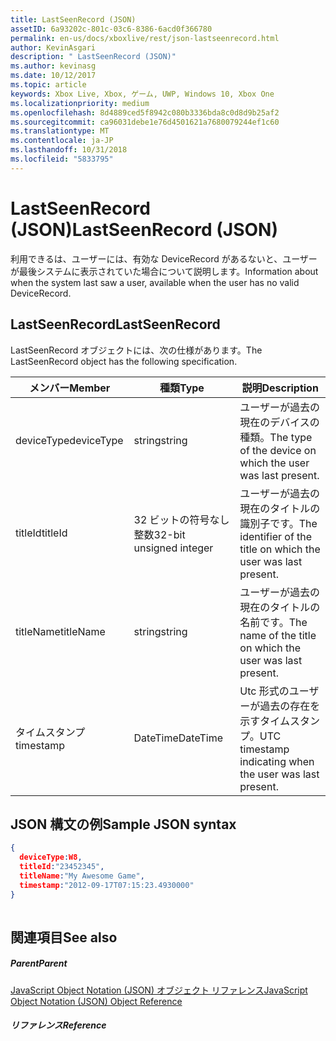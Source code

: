 ```yaml
---
title: LastSeenRecord (JSON)
assetID: 6a93202c-801c-03c6-8386-6acd0f366780
permalink: en-us/docs/xboxlive/rest/json-lastseenrecord.html
author: KevinAsgari
description: " LastSeenRecord (JSON)"
ms.author: kevinasg
ms.date: 10/12/2017
ms.topic: article
keywords: Xbox Live, Xbox, ゲーム, UWP, Windows 10, Xbox One
ms.localizationpriority: medium
ms.openlocfilehash: 8d4889ced5f8942c080b3336bda8c0d8d9b25af2
ms.sourcegitcommit: ca96031debe1e76d4501621a7680079244ef1c60
ms.translationtype: MT
ms.contentlocale: ja-JP
ms.lasthandoff: 10/31/2018
ms.locfileid: "5833795"
---
```

# <a name="lastseenrecord-json"></a><span data-ttu-id="20fde-104">LastSeenRecord (JSON)</span><span class="sxs-lookup"><span data-stu-id="20fde-104">LastSeenRecord (JSON)</span></span>
<span data-ttu-id="20fde-105">利用できるは、ユーザーには、有効な DeviceRecord があるないと、ユーザーが最後システムに表示されていた場合について説明します。</span><span class="sxs-lookup"><span data-stu-id="20fde-105">Information about when the system last saw a user, available when the user has no valid DeviceRecord.</span></span> 
<a id="ID4EN"></a>

 
## <a name="lastseenrecord"></a><span data-ttu-id="20fde-106">LastSeenRecord</span><span class="sxs-lookup"><span data-stu-id="20fde-106">LastSeenRecord</span></span>
 
<span data-ttu-id="20fde-107">LastSeenRecord オブジェクトには、次の仕様があります。</span><span class="sxs-lookup"><span data-stu-id="20fde-107">The LastSeenRecord object has the following specification.</span></span>
 
| <span data-ttu-id="20fde-108">メンバー</span><span class="sxs-lookup"><span data-stu-id="20fde-108">Member</span></span>| <span data-ttu-id="20fde-109">種類</span><span class="sxs-lookup"><span data-stu-id="20fde-109">Type</span></span>| <span data-ttu-id="20fde-110">説明</span><span class="sxs-lookup"><span data-stu-id="20fde-110">Description</span></span>| 
| --- | --- | --- | 
| <span data-ttu-id="20fde-111">deviceType</span><span class="sxs-lookup"><span data-stu-id="20fde-111">deviceType</span></span>| <span data-ttu-id="20fde-112">string</span><span class="sxs-lookup"><span data-stu-id="20fde-112">string</span></span>| <span data-ttu-id="20fde-113">ユーザーが過去の現在のデバイスの種類。</span><span class="sxs-lookup"><span data-stu-id="20fde-113">The type of the device on which the user was last present.</span></span>| 
| <span data-ttu-id="20fde-114">titleId</span><span class="sxs-lookup"><span data-stu-id="20fde-114">titleId</span></span>| <span data-ttu-id="20fde-115">32 ビットの符号なし整数</span><span class="sxs-lookup"><span data-stu-id="20fde-115">32-bit unsigned integer</span></span>| <span data-ttu-id="20fde-116">ユーザーが過去の現在のタイトルの識別子です。</span><span class="sxs-lookup"><span data-stu-id="20fde-116">The identifier of the title on which the user was last present.</span></span>| 
| <span data-ttu-id="20fde-117">titleName</span><span class="sxs-lookup"><span data-stu-id="20fde-117">titleName</span></span>| <span data-ttu-id="20fde-118">string</span><span class="sxs-lookup"><span data-stu-id="20fde-118">string</span></span>| <span data-ttu-id="20fde-119">ユーザーが過去の現在のタイトルの名前です。</span><span class="sxs-lookup"><span data-stu-id="20fde-119">The name of the title on which the user was last present.</span></span>| 
| <span data-ttu-id="20fde-120">タイムスタンプ</span><span class="sxs-lookup"><span data-stu-id="20fde-120">timestamp</span></span>| <span data-ttu-id="20fde-121">DateTime</span><span class="sxs-lookup"><span data-stu-id="20fde-121">DateTime</span></span>| <span data-ttu-id="20fde-122">Utc 形式のユーザーが過去の存在を示すタイムスタンプ。</span><span class="sxs-lookup"><span data-stu-id="20fde-122">UTC timestamp indicating when the user was last present.</span></span>| 
  
<a id="ID4EHC"></a>

 
## <a name="sample-json-syntax"></a><span data-ttu-id="20fde-123">JSON 構文の例</span><span class="sxs-lookup"><span data-stu-id="20fde-123">Sample JSON syntax</span></span>
 

```json
{
  deviceType:W8,    
  titleId:"23452345",
  titleName:"My Awesome Game",
  timestamp:"2012-09-17T07:15:23.4930000"
}
    
```

  
<a id="ID4EQC"></a>

 
## <a name="see-also"></a><span data-ttu-id="20fde-124">関連項目</span><span class="sxs-lookup"><span data-stu-id="20fde-124">See also</span></span>
 
<a id="ID4ESC"></a>

 
##### <a name="parent"></a><span data-ttu-id="20fde-125">Parent</span><span class="sxs-lookup"><span data-stu-id="20fde-125">Parent</span></span> 

[<span data-ttu-id="20fde-126">JavaScript Object Notation (JSON) オブジェクト リファレンス</span><span class="sxs-lookup"><span data-stu-id="20fde-126">JavaScript Object Notation (JSON) Object Reference</span></span>](atoc-xboxlivews-reference-json.md)

  
<a id="ID4E5C"></a>

 
##### <a name="reference"></a><span data-ttu-id="20fde-127">リファレンス</span><span class="sxs-lookup"><span data-stu-id="20fde-127">Reference</span></span>   